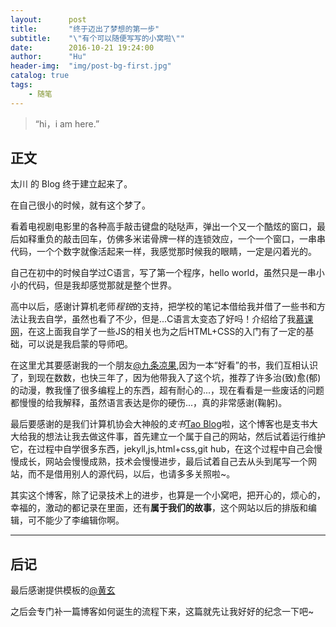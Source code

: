 ```yaml
---
layout:      post
title:       "终于迈出了梦想的第一步"
subtitle:    "\"有个可以随便写写的小窝啦\""
date:        2016-10-21 19:24:00
author:      "Hu"
header-img:  "img/post-bg-first.jpg"
catalog: true
tags:
    - 随笔
---
```


> “hi，i am here.”

## 正文

太川 的 Blog 终于建立起来了。

在自己很小的时候，就有这个梦了。

看着电视剧电影里的各种高手敲击键盘的哒哒声，弹出一个又一个酷炫的窗口，最后如释重负的敲击回车，仿佛多米诺骨牌一样的连锁效应，一个一个窗口，一串串代码，一个个数字就像活起来一样，我感觉那时候我的眼睛，一定是闪着光的。

自己在初中的时候自学过C语言，写了第一个程序，hello world，虽然只是一串小小的代码，但是我却感觉那就是整个世界。

高中以后，感谢计算机老师*程锐*的支持，把学校的笔记本借给我并借了一些书和方法让我去自学，虽然也看了不少，但是...C语言太变态了好吗！介绍给了我[慕课网](http://www.imooc.com)，在这上面我自学了一些JS的相关也为之后HTML+CSS的入门有了一定的基础，可以说是我启蒙的导师吧。

在这里尤其要感谢我的一个朋友[@九条凉果](http://ryoka.moe),因为一本“好看”的书，我们互相认识了，到现在数数，也快三年了，因为他带我入了这个坑，推荐了许多治(致)愈(郁)的动漫，教我懂了很多编程上的东西，超有耐心的...，现在看看是一些废话的问题都慢慢的给我解释，虽然语言表达是你的硬伤...，真的非常感谢(鞠躬)。

最后要感谢的是我们计算机协会大神般的*支书*[Tao Blog](http://paradisehell.org)啦，这个博客也是支书大大给我的想法让我去做这件事，首先建立一个属于自己的网站，然后试着运行维护它，在过程中自学很多东西，jekyll,js,html+css,git hub，在这个过程中自己会慢慢成长，网站会慢慢成熟，技术会慢慢进步，最后试着自己去从头到尾写一个网站，而不是借用别人的源代码，以后，也请多多关照啦~。

其实这个博客，除了记录技术上的进步，也算是一个小窝吧，把开心的，烦心的，幸福的，激动的都记录在里面，还有**属于我们的故事**，这个网站以后的排版和编辑，可不能少了李编辑你啊。

<hr>

## 后记

最后感谢提供模板的[@黄玄](https://huangxuan.me)

之后会专门补一篇博客如何诞生的流程下来，这篇就先让我好好的纪念一下吧~


